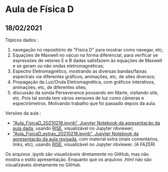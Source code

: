# Aula de Física D

## 18/02/2021

Tópicos dados :
1. navegação no repositório de "Física D" para mostrar como navegar, etc;
2. Equações de Maxwell no vácuo na forma diferencial, para verificar se expressões de vetores E e B dadas satisfazem às equações de Maxwell e se geram ou não ondas eletromagnéticas;
3. Espectro Eletromagnético, mostrando as diversas bandas/faixas espectrais via diferentes gráficos, animações, etc, de sites diversos;
4. Propagação da Luz/Onda Eletromagnética, com gráficos interativos, animações, etc, de diferentes sites;
5. discussão da sonda Perseverance pousando em Marte, visitando site, etc. Pois tal sonda tem vários sensores de luz como câmeras e espectrômetros. Motivando trabalho que foi passado depois da aula.

Versões da aula :

- ["Aula_FisicaD_20210218.ipynb", Jupyter Notebook da apresentação da aula dada](https://nbviewer.jupyter.org/format/slides/github/rcolistete/Fisica_D_UFES_Alegre/blob/main/1_Ondas_Eletromagneticas/Aula_20210218/Aula_FisicaD_20210218.ipynb?transition=convex#/), usando [RISE](https://rise.readthedocs.io/), visualizável no Jupyter nbviewer;
- ["Aula_FisicaD_extras_20210218.ipynb", Jupyter Notebook da apresentação da aula revisada](https://nbviewer.jupyter.org/format/slides/github/rcolistete/Fisica_D_UFES_Alegre/blob/main/1_Ondas_Eletromagneticas/Aula_20210218/Aula_FisicaD_extras_20210218.ipynb?transition=convex#/), com material extra (mais comentários, links, etc), usando [RISE](https://rise.readthedocs.io/), visualizável no Jupyter nbviewer. (A FAZER)

Os arquivos .ipynb são visualizáveis diretamente no GitHub, mas não mostra o estilo apresentação. Enquanto que os arquivos .html não são visualizáveis diretamente no GitHub.


